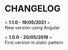 # **CHANGELOG**  
  
= **1.1.0 - 19/05/2021** =  
New version using Angular

= **1.0.0 - 20/05/2019** =  
First version in static pattern
